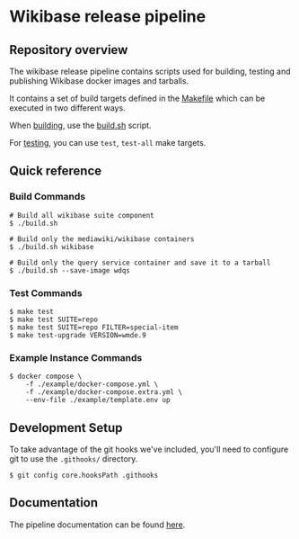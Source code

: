 # Wikibase release pipeline

## Repository overview

The wikibase release pipeline contains scripts used for building, testing and publishing Wikibase docker images and tarballs.

It contains a set of build targets defined in the [Makefile](./Makefile) which can be executed in two different ways.

When [building](docs/topics/pipeline.md), use the [build.sh](build.sh) script.

For [testing](docs/topics/testing.md), you can use `test`, `test-all` make targets.

## Quick reference

### Build Commands

```
# Build all wikibase suite component
$ ./build.sh

# Build only the mediawiki/wikibase containers
$ ./build.sh wikibase

# Build only the query service container and save it to a tarball
$ ./build.sh --save-image wdqs
```

### Test Commands

```
$ make test
$ make test SUITE=repo
$ make test SUITE=repo FILTER=special-item
$ make test-upgrade VERSION=wmde.9
```

### Example Instance Commands

```
$ docker compose \
    -f ./example/docker-compose.yml \
    -f ./example/docker-compose.extra.yml \
    --env-file ./example/template.env up
```

## Development Setup

To take advantage of the git hooks we've included, you'll need to configure git to use the `.githooks/` directory.

```
$ git config core.hooksPath .githooks
```

## Documentation

The pipeline documentation can be found [here](docs/index.md).
